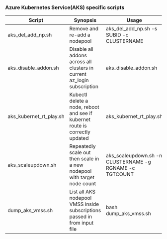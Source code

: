 ### Azure Kubernetes Service(AKS) specific scripts

|Script|Synopsis|Usage|
|---|---|---|
|aks_del_add_np.sh|Remove and re-add a nodepool|aks_del_add_np.sh -s SUBID -c CLUSTERNAME|
|aks_disable_addon.sh|Disable all addons across all clusters in current az_login subscription|aks_disable_addon.sh|
|aks_kubernet_rt_play.sh|Kubectl delete a node, reboot and see if kubernet route is correctly updated|aks_kubernet_rt_play.sh|
|aks_scaleupdown.sh|Repeatedly scale out then scale in a new nodepool with target node count|aks_scaleupdown.sh -n CLUSTERNAME -g RGNAME -c TGTCOUNT|
|dump_aks_vmss.sh|List all AKS nodepool VMSS inside subscriptions passed in from input file|bash dump_aks_vmss.sh|